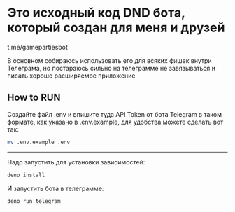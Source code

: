 # Это исходный код DND бота, который создан для меня и друзей

t.me/gamepartiesbot

В основном собираюсь использовать его для всяких фишек внутри Телеграма, но
постараюсь сильно на телеграмме не завязываться и писать хорошо расширяемое
приложение

## How to RUN

Создайте файл .env и впишите туда API Token от бота Telegram в таком формате,
как указано в .env.example, для удобства можете сделать вот так:

```bash
mv .env.example .env
```

---

Надо запустить для установки зависимостей:

```bash
deno install
```

И запустить бота в телеграмме:

```bash
deno run telegram
```
